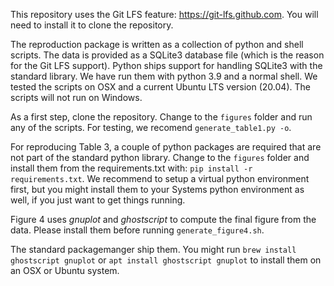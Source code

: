 This repository uses the Git LFS feature: https://git-lfs.github.com. You will need to install it
to clone the repository.

The reproduction package is written as a collection of python and shell scripts.
The data is provided as a SQLite3 database file (which is the reason for the Git LFS support). Python ships support for handling SQLite3 with the standard library.
We have run them with python 3.9 and a normal shell. We tested the scripts on OSX and a current Ubuntu LTS version (20.04).
The scripts will not run on Windows.

As a first step, clone the repository. Change to the `figures` folder
and run any of the scripts. For testing, we recomend `generate_table1.py -o`.

For reproducing Table 3, a couple of python packages are required that are not part of the standard python library.
Change to the `figures` folder and install them from the requirements.txt with: `pip install -r requirements.txt`.
We recommend to setup a virtual python environment first, but you might install them to your
Systems python environment as well, if you just want to get things running.

Figure 4 uses _gnuplot_ and _ghostscript_ to compute the final figure from the data.
Please install them before running `generate_figure4.sh`.

The standard packagemanger ship them.
You might run `brew install ghostscript gnuplot`
or `apt install ghostscript gnuplot` to install them on an OSX or Ubuntu system.
